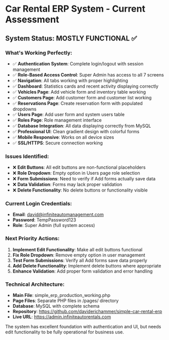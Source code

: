 # Car Rental ERP System - Current Assessment

## System Status: MOSTLY FUNCTIONAL ✅

### What's Working Perfectly:
- ✅ **Authentication System**: Complete login/logout with session management
- ✅ **Role-Based Access Control**: Super Admin has access to all 7 screens
- ✅ **Navigation**: All tabs working with proper highlighting
- ✅ **Dashboard**: Statistics cards and recent activity displaying correctly
- ✅ **Vehicles Page**: Add vehicle form and inventory table working
- ✅ **Customers Page**: Add customer form and customer list working
- ✅ **Reservations Page**: Create reservation form with populated dropdowns
- ✅ **Users Page**: Add user form and system users table
- ✅ **Roles Page**: Role management interface
- ✅ **Database Integration**: All data displaying correctly from MySQL
- ✅ **Professional UI**: Clean gradient design with colorful forms
- ✅ **Mobile Responsive**: Works on all device sizes
- ✅ **SSL/HTTPS**: Secure connection working

### Issues Identified:
- ❌ **Edit Buttons**: All edit buttons are non-functional placeholders
- ❌ **Role Dropdown**: Empty option in Users page role selection
- ❌ **Form Submissions**: Need to verify if Add forms actually save data
- ❌ **Data Validation**: Forms may lack proper validation
- ❌ **Delete Functionality**: No delete buttons or functionality visible

### Current Login Credentials:
- **Email**: david@infiniteautomanagement.com
- **Password**: TempPassword123
- **Role**: Super Admin (full system access)

### Next Priority Actions:
1. **Implement Edit Functionality**: Make all edit buttons functional
2. **Fix Role Dropdown**: Remove empty option in user management
3. **Test Form Submissions**: Verify all Add forms save data properly
4. **Add Delete Functionality**: Implement delete buttons where appropriate
5. **Enhance Validation**: Add proper form validation and error handling

### Technical Architecture:
- **Main File**: simple_erp_production_working.php
- **Page Files**: Separate PHP files in /pages/ directory
- **Database**: MySQL with complete schema
- **Repository**: https://github.com/daviderichammer/simple-car-rental-erp
- **Live URL**: https://admin.infiniteautorentals.com

The system has excellent foundation with authentication and UI, but needs edit functionality to be fully operational for business use.

